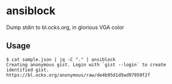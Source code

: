 # ansiblock
Dump stdin to bl.ocks.org, in glorious VGA color

## Usage

```
$ cat sample.json | jq -C "." | ansiblock
Creating anonymous gist. Login with `gist --login` to create identified gist.
https://bl.ocks.org/anonymous/raw/de4b95d1d9ad97959f2f
```
